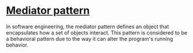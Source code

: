 # [Mediator pattern](https://en.wikipedia.org/wiki/Mediator_pattern)
In software engineering, the mediator pattern defines an object that encapsulates how a set of objects interact. This pattern is considered to be a behavioral pattern due to the way it can alter the program's running behavior.
